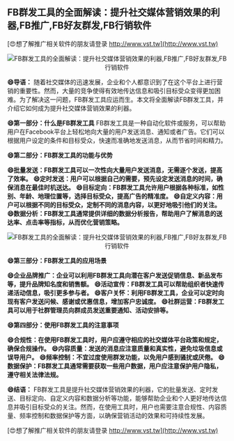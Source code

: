 ## **FB群发工具的全面解读：提升社交媒体营销效果的利器,FB推广,FB好友群发,FB行销软件**

[😍想了解推广相关软件的朋友请登录 http://www.vst.tw](http://www.vst.tw)

 <center><img src="https://vst.tw/MP4/tuiguang/png/2.png" alt="FB群发工具的全面解读：提升社交媒体营销效果的利器,FB推广,FB好友群发,FB行销软件"></center>

**😄导语：**
随着社交媒体的迅速发展，企业和个人都意识到了在这个平台上进行营销的重要性。然而，大量的竞争使得有效地传达信息和吸引目标受众变得更加困难。为了解决这一问题，FB群发工具应运而生。本文将全面解读FB群发工具，并介绍它如何成为提升社交媒体营销效果的利器。

**😄第一部分：什么是FB群发工具**
FB群发工具是一种自动化软件或服务，可以帮助用户在Facebook平台上轻松地向大量的用户发送消息、通知或者广告。它们可以根据用户设定的条件和目标受众，快速而准确地发送消息，从而节省时间和精力。

**😄第二部分：FB群发工具的功能与优势**

**😄批量发送：FB群发工具可以一次性向大量用户发送消息，无需逐个发送，提高了效率。**
**😄定时发送：用户可以根据自己的需要，预先设定发送消息的时间，确保消息在最佳时机送达。**
**😄目标定向：FB群发工具允许用户根据各种标准，如性别、年龄、地理位置等，选择目标受众，提高广告的精准度。**
**😄自定义内容：用户可以根据不同的目标受众，定制不同的消息内容，以更好地吸引他们的关注。**
**😄数据分析：FB群发工具通常提供详细的数据分析报告，帮助用户了解消息的送达率、点击率等指标，从而优化营销策略。**

 <center><img src="https://vst.tw/MP4/tuiguang/png/6.png" alt="FB群发工具的全面解读：提升社交媒体营销效果的利器,FB推广,FB好友群发,FB行销软件"></center>

**😄第三部分：FB群发工具的应用场景**

**😄企业品牌推广：企业可以利用FB群发工具向潜在客户发送促销信息、新品发布等，提升品牌知名度和销售额。**
**😄活动宣传：FB群发工具可以帮助组织者快速传递活动信息，吸引更多参与者。**
**😄客户关怀：利用FB群发工具，企业可以定时向现有客户发送问候、感谢或优惠信息，增加客户忠诚度。**
**😄社群运营：FB群发工具可以用于社群管理员向群成员发送重要通知、活动安排等。**

**😄第四部分：使用FB群发工具的注意事项**

**😄合规性：在使用FB群发工具时，用户应遵守相应的社交媒体平台政策和规定，确保合规操作。**
**😄内容质量：发送的消息应注意质量和真实性，避免垃圾信息或误导用户。**
**😄频率控制：不宜过度使用群发功能，以免用户感到骚扰或厌倦。**
**😄数据保护：FB群发工具通常需要获取一些用户数据，用户应注意保护用户隐私，遵守相关法律法规。**

**😄结语：**
FB群发工具是提升社交媒体营销效果的利器，它的批量发送、定时发送、目标定向、自定义内容和数据分析等功能，能够帮助企业和个人更好地传达信息并吸引目标受众的关注。然而，在使用工具时，用户也需要注意合规性、内容质量、频率控制和数据保护等方面，以确保营销活动的效果和可持续性发展。

[😍想了解推广相关软件的朋友请登录 http://www.vst.tw](http://www.vst.tw)



